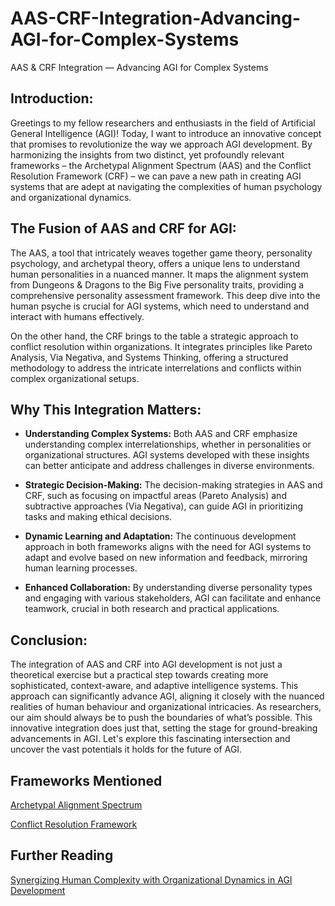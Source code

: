 # AAS-CRF-Integration-Advancing-AGI-for-Complex-Systems
AAS &amp; CRF Integration — Advancing AGI for Complex Systems

## Introduction:

Greetings to my fellow researchers and enthusiasts in the field of Artificial General Intelligence (AGI)! Today, I want to introduce an innovative concept that promises to revolutionize the way we approach AGI development. By harmonizing the insights from two distinct, yet profoundly relevant frameworks – the Archetypal Alignment Spectrum (AAS) and the Conflict Resolution Framework (CRF) – we can pave a new path in creating AGI systems that are adept at navigating the complexities of human psychology and organizational dynamics.

## The Fusion of AAS and CRF for AGI:

The AAS, a tool that intricately weaves together game theory, personality psychology, and archetypal theory, offers a unique lens to understand human personalities in a nuanced manner. It maps the alignment system from Dungeons & Dragons to the Big Five personality traits, providing a comprehensive personality assessment framework​​. This deep dive into the human psyche is crucial for AGI systems, which need to understand and interact with humans effectively.

On the other hand, the CRF brings to the table a strategic approach to conflict resolution within organizations. It integrates principles like Pareto Analysis, Via Negativa, and Systems Thinking, offering a structured methodology to address the intricate interrelations and conflicts within complex organizational setups​​.

## Why This Integration Matters:

- **Understanding Complex Systems:** Both AAS and CRF emphasize understanding complex interrelationships, whether in personalities or organizational structures. AGI systems developed with these insights can better anticipate and address challenges in diverse environments.

- **Strategic Decision-Making:** The decision-making strategies in AAS and CRF, such as focusing on impactful areas (Pareto Analysis) and subtractive approaches (Via Negativa), can guide AGI in prioritizing tasks and making ethical decisions​​.

- **Dynamic Learning and Adaptation:** The continuous development approach in both frameworks aligns with the need for AGI systems to adapt and evolve based on new information and feedback, mirroring human learning processes​​​​.

- **Enhanced Collaboration:** By understanding diverse personality types and engaging with various stakeholders, AGI can facilitate and enhance teamwork, crucial in both research and practical applications​​​​.

## Conclusion:

The integration of AAS and CRF into AGI development is not just a theoretical exercise but a practical step towards creating more sophisticated, context-aware, and adaptive intelligence systems. This approach can significantly advance AGI, aligning it closely with the nuanced realities of human behaviour and organizational intricacies. As researchers, our aim should always be to push the boundaries of what’s possible. This innovative integration does just that, setting the stage for ground-breaking advancements in AGI. Let's explore this fascinating intersection and uncover the vast potentials it holds for the future of AGI.

## Frameworks Mentioned

[Archetypal Alignment Spectrum](https://cldup.com/-iH1QN5WkJ.pdf)

[Conflict Resolution Framework](https://cldup.com/mujqB7FBnO.pdf)

## Further Reading

[Synergizing Human Complexity with Organizational Dynamics in AGI Development](https://cldup.com/u6VEpYBZYi.pdf)
